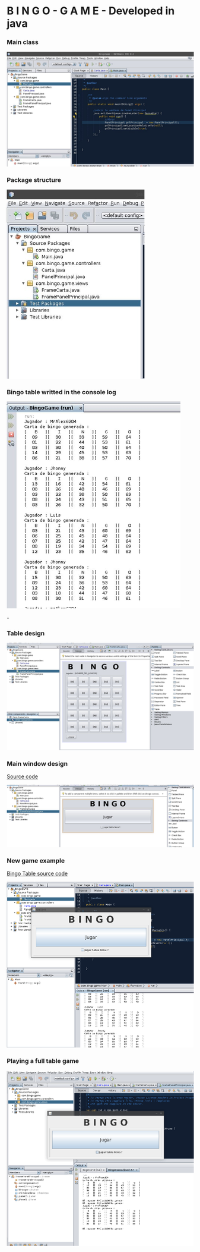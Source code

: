 # B I N G O - G A M E - Developed in java


<h3>Main class</h3>

![alt tag](https://github.com/MrAlex6204/java-bingo_game/blob/master/Images/img_01.jpg)
<br>

<h3>Package structure</h3>

![alt tag](https://github.com/MrAlex6204/java-bingo_game/blob/master/Images/img_05.jpg)
<br>

<h3>Bingo table writted in the console log</h3>

![alt tag](https://github.com/MrAlex6204/java-bingo_game/blob/master/Images/img_02.jpg)
<br>

-<h3>Table design</h3>

![alt tag](https://github.com/MrAlex6204/java-bingo_game/blob/master/Images/img_03.jpg)
<br>

<h3>Main window design</h3>

[Source code](https://github.com/MrAlex6204/java-bingo_game/blob/master/Game/src/com/bingo/game/controllers/PanelPrincipal.java)

![alt tag](https://github.com/MrAlex6204/java-bingo_game/blob/master/Images/img_04.jpg)
<br>

<h3>New game example</h3>

[Bingo Table source code](https://github.com/MrAlex6204/java-bingo_game/blob/master/Game/src/com/bingo/game/controllers/Carta.java)

![alt tag](https://github.com/MrAlex6204/java-bingo_game/blob/master/Images/171006-115235.gif)
<br>
<h3>Playing a full table game</h3>

![alt tag](https://github.com/MrAlex6204/java-bingo_game/blob/master/Images/screen-recorded-171006-120243.gif)
